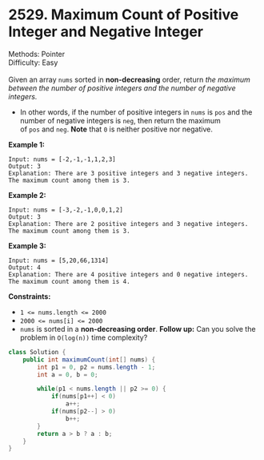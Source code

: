 # 2529. Maximum Count of Positive Integer and Negative Integer  

  Methods: Pointer </br> Difficulty: Easy </br> </br>Given an array `nums` sorted in **non-decreasing** order, return *the maximum between the number of positive integers and the number of negative integers.*

- In other words, if the number of positive integers in `nums` is `pos` and the number of negative integers is `neg`, then return the maximum of `pos` and `neg`.
**Note** that `0` is neither positive nor negative. 

**Example 1:**

```plain text
Input: nums = [-2,-1,-1,1,2,3]
Output: 3
Explanation: There are 3 positive integers and 3 negative integers. The maximum count among them is 3.
```

**Example 2:**

```plain text
Input: nums = [-3,-2,-1,0,0,1,2]
Output: 3
Explanation: There are 2 positive integers and 3 negative integers. The maximum count among them is 3.
```

**Example 3:**

```plain text
Input: nums = [5,20,66,1314]
Output: 4
Explanation: There are 4 positive integers and 0 negative integers. The maximum count among them is 4.
```

**Constraints:**

- `1 <= nums.length <= 2000`
- `2000 <= nums[i] <= 2000`
- `nums` is sorted in a **non-decreasing order**.
**Follow up:** Can you solve the problem in `O(log(n))` time complexity?

```java
class Solution {
    public int maximumCount(int[] nums) {
        int p1 = 0, p2 = nums.length - 1;
        int a = 0, b = 0;

        while(p1 < nums.length || p2 >= 0) {
            if(nums[p1++] < 0)
                a++;
            if(nums[p2--] > 0) 
                b++;
        }
        return a > b ? a : b;
    }
}
```

